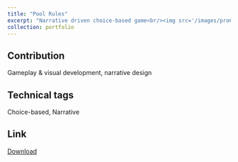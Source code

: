 ```yaml
---
title: "Pool Rules"
excerpt: "Narrative driven choice-based game<br/><img src='/images/pro6.jpg'>"
collection: portfolio
---
```


Contribution
-----
Gameplay & visual development, narrative design

Technical tags
-----
Choice-based, Narrative

Link
-----
[Download](https://play.google.com/store/apps/details?id=com.kolpoverse.poolrules)
